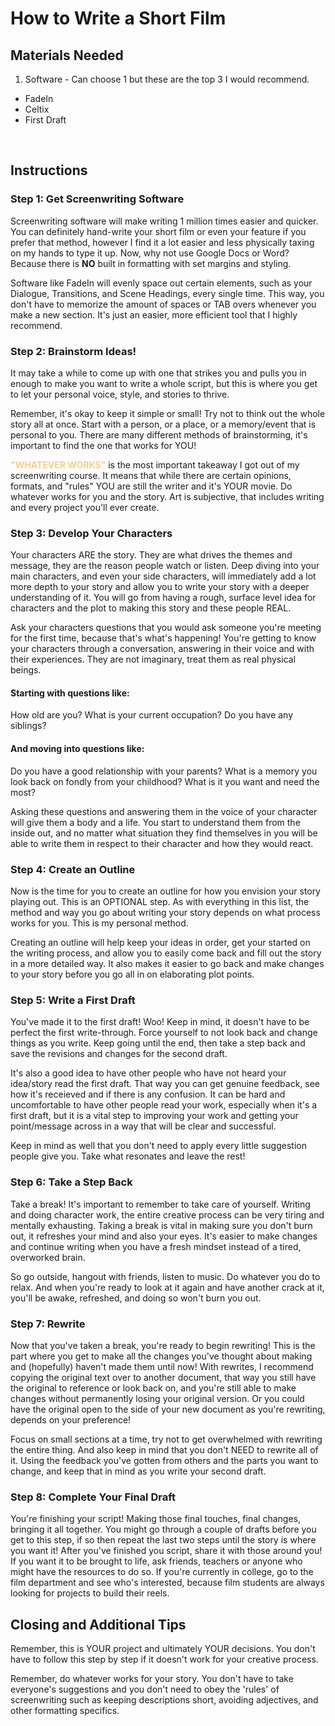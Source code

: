 # How to Write a Short Film

## Materials Needed
1. Software - Can choose 1 but these are the top 3 I would recommend.
- FadeIn
- Celtix
- First Draft
<br>

## Instructions

### Step 1: Get Screenwriting Software
Screenwriting software will make writing 1 million times easier and quicker. You can definitely hand-write your short film or even your feature if you prefer that method, however I find it a lot easier and less physically taxing on my hands to type it up. Now, why not use Google Docs or Word? Because there is <b>NO</b> built in formatting with set margins and styling.

Software like FadeIn will evenly space out certain elements, such as your Dialogue, Transitions, and Scene Headings, every single time. This way, you don't have to memorize the amount of spaces or TAB overs whenever you make a new section. It's just an easier, more efficient tool that I highly recommend.

### Step 2: Brainstorm Ideas!
It may take a while to come up with one that strikes you and pulls you in enough to make you want to write a whole script, but this is where you get to let your personal voice, style, and stories to thrive.

Remember, it's okay to keep it simple or small! Try not to think out the whole story all at once. Start with a person, or a place, or a memory/event that is personal to you. There are many different methods of brainstorming, it's important to find the one that works for YOU!

<b style="color: #f6ce88;">"WHATEVER WORKS"</b> is the most important takeaway I got out of my screenwriting course. It means that while there are certain opinions, formats, and "rules" YOU are still the writer and it's YOUR movie. Do whatever works for you and the story. Art is subjective, that includes writing and every project you'll ever create.

### Step 3: Develop Your Characters
Your characters ARE the story. They are what drives the themes and message, they are the reason people watch or listen. Deep diving into your main characters, and even your side characters, will immediately add a lot more depth to your story and allow you to write your story with a deeper understanding of it. You will go from having a rough, surface level idea for characters and the plot to making this story and these people REAL.

Ask your characters questions that you would ask someone you're meeting for the first time, because that's what's happening! You're getting to know your characters through a conversation, answering in their voice and with their experiences. They are not imaginary, treat them as real physical beings.

#### Starting with questions like:
How old are you?
What is your current occupation?
Do you have any siblings?

#### And moving into questions like:
Do you have a good relationship with your parents?
What is a memory you look back on fondly from your childhood?
What is it you want and need the most?

Asking these questions and answering them in the voice of your character will give them a body and a life. You start to understand them from the inside out, and no matter what situation they find themselves in you will be able to write them in respect to their character and how they would react.

### Step 4: Create an Outline
Now is the time for you to create an outline for how you envision your story playing out. This is an OPTIONAL step. As with everything in this list, the method and way you go about writing your story depends on what process works for you. This is my personal method.

Creating an outline will help keep your ideas in order, get your started on the writing process, and allow you to easily come back and fill out the story in a more detailed way. It also makes it easier to go back and make changes to your story before you go all in on elaborating plot points.

### Step 5: Write a First Draft
You've made it to the first draft! Woo! Keep in mind, it doesn't have to be perfect the first write-through. Force yourself to not look back and change things as you write. Keep going until the end, then take a step back and save the revisions and changes for the second draft.

It's also a good idea to have other people who have not heard your idea/story read the first draft. That way you can get genuine feedback, see how it's receieved and if there is any confusion. It can be hard and uncomfortable to have other people read your work, especially when it's a first draft, but it is a vital step to improving your work and getting your point/message across in a way that will be clear and successful.

Keep in mind as well that you don't need to apply every little suggestion people give you. Take what resonates and leave the rest!

### Step 6: Take a Step Back
Take a break! It's important to remember to take care of yourself. Writing and doing character work, the entire creative process can be very tiring and mentally exhausting. Taking a break is vital in making sure you don't burn out, it refreshes your mind and also your eyes. It's easier to make changes and continue writing when you have a fresh mindset instead of a tired, overworked brain.

So go outside, hangout with friends, listen to music. Do whatever you do to relax. And when you're ready to look at it again and have another crack at it, you'll be awake, refreshed, and doing so won't burn you out.

### Step 7: Rewrite
Now that you've taken a break, you're ready to begin rewriting! This is the part where you get to make all the changes you've thought about making and (hopefully) haven't made them until now! With rewrites, I recommend copying the original text over to another document, that way you still have the original to reference or look back on, and you're still able to make changes without permanently losing your original version. Or you could have the original open to the side of your new document as you're rewriting, depends on your preference!

Focus on small sections at a time, try not to get overwhelmed with rewriting the entire thing. And also keep in mind that you don't NEED to rewrite all of it. Using the feedback you've gotten from others and the parts you want to change, and keep that in mind as you write your second draft.

### Step 8: Complete Your Final Draft
You're finishing your script! Making those final touches, final changes, bringing it all together. You might go through a couple of drafts before you get to this step, if so then repeat the last two steps until the story is where you want it! After you've finished you script, share it with those around you! If you want it to be brought to life, ask friends, teachers or anyone who might have the resources to do so. If you're currently in college, go to the film department and see who's interested, because film students are always looking for projects to build their reels.

## Closing and Additional Tips
Remember, this is YOUR project and ultimately YOUR decisions. You don't have to follow this step by step if it doesn't work for your creative process.

Remember, do whatever works for your story. You don't have to take everyone's suggestions and you don't need to obey the 'rules' of screenwriting such as keeping descriptions short, avoiding adjectives, and other formatting specifics.
